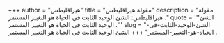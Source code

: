 +++
author = "هيراقليطس"
title = "مقولة هيراقليطس"
description = "مقولة هيراقليطس: الشئ الوحيد الثابت في الحياة هو التغيير المستمر ."
quote = '''الشئ الوحيد الثابت في الحياة هو التغيير المستمر .'''
slug = "الشئ-الوحيد-الثابت-في-الحياة-هو-التغيير-المستمر"
+++
الشئ الوحيد الثابت في الحياة هو التغيير المستمر .
